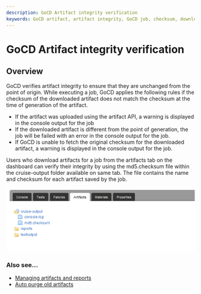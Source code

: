 ```yaml
---
description: GoCD Artifact integrity verification
keywords: GoCD artifact, artifact integrity, GoCD job, checksum, download artifact, artifact
---
```


# GoCD Artifact integrity verification

## Overview

GoCD verifies artifact integrity to ensure that they are unchanged from the point of origin. While executing a job, GoCD applies the following rules if the checksum of the downloaded artifact does not match the checksum at the time of generation of the artifact.

-   If the artifact was uploaded using the artifact API, a warning is displayed in the console output for the job
-   If the downloaded artifact is different from the point of generation, the job will be failed with an error in the console output for the job.
-   If GoCD is unable to fetch the original checksum for the downloaded artifact, a warning is displayed in the console output for the job.

Users who download artifacts for a job from the artifacts tab on the dashboard can verify their integrity by using the md5.checksum file within the cruise-output folder available on same tab. The file contains the name and checksum for each artifact saved by the job.

![](../resources/images/md5_checksum.png)

### Also see...

-   [Managing artifacts and reports](../configuration/managing_artifacts_and_reports.md)
-   [Auto purge old artifacts](../configuration/delete_artifacts.md)
